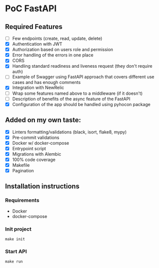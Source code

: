 # PoC FastAPI

## Required Features
- [ ] Few endpoints (create, read, update, delete)
- [x] Authentication with JWT
- [x] Authorization based on users role and permission
- [x] Error handling of the errors in one place
- [x] CORS
- [x] Handling standard readiness and liveness request (they don't require auth)
- [ ] Example of Swagger using FastAPI approach that covers different use cases and has enough comments
- [x] Integration with NewRelic
- [ ] Wrap some features named above to a middleware (if it doesn't)
- [ ] Description of benefits of the async feature of the FastAPI
- [x] Configuration of the app should be handled using pyhocon package

## Added on my own taste:
- [x] Linters formatting/validations (black, isort, flake8, mypy)
- [x] Pre-commit validations
- [x] Docker w/ docker-compose
- [x] Entrypoint script
- [x] Migrations with Alembic
- [x] 100% code coverage
- [x] Makefile
- [x] Pagination

## Installation instructions
### Requirements
- Docker
- docker-compose

### Init project
```shell
make init
```

### Start API
```shell
make run
```
